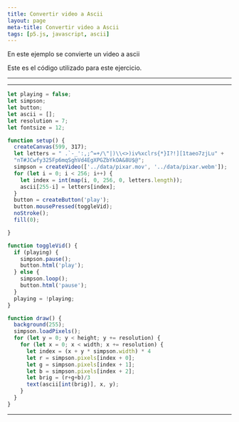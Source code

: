 ```yaml
---
title: Convertir video a Ascii
layout: page
meta-title: Convertir video a Ascii
tags: [p5.js, javascript, ascii]
---
```


<div id="sketch-holder"></div>

En este ejemplo se convierte un video a ascii

Este es el código utilizado para este ejercicio.

---

<script src="https://cdnjs.cloudflare.com/ajax/libs/p5.js/1.0.0/p5.js"></script>

<script>
let playing = false;
let simpson;
let button;
let ascii = [];
let resolution = 7;
let fontsize = 12;

function setup() {
  createCanvas(503, 238);
  let letters = "@&%#*vi<>+=^;,:'. ";
  simpson = createVideo(['../data/homero.mov', '../data/homero.webm']);
  for (let i = 0; i < 256; i++) {
    let index = int(map(i, 0, 256, 0, letters.length));
    ascii[i] = letters[index];
  }
  button = createButton('play');
  button.mousePressed(toggleVid);
  noStroke();
  fill(0);
}

function toggleVid() {
  if (playing) {
    simpson.pause();
    button.html('play');
  } else {
    simpson.loop();
    button.html('pause');
  }
  playing = !playing;
}

function draw() {
  background(255);
  simpson.loadPixels();
  for (let y = 0; y < height; y += resolution) {
    for (let x = 0; x < width; x += resolution) {
      let index = (x + y * simpson.width) * 4
      let r = simpson.pixels[index + 0];
      let g = simpson.pixels[index + 1];
      let b = simpson.pixels[index + 2];
      let brig = (r+g+b)/3
      text(ascii[int(brig)], x, y);
    }
  }
}
</script>

---

```javascript
let playing = false;
let simpson;
let button;
let ascii = [];
let resolution = 7;
let fontsize = 12;

function setup() {
  createCanvas(599, 317);
  let letters = " .`-_':,;^=+/\"|)\\<>)iv%xclrs{*}I?!][1taeo7zjLu" +
  "nT#JCwfy325Fp6mqSghVd4EgXPGZbYkOA&8U$@";
  simpson = createVideo(['../data/pixar.mov', '../data/pixar.webm']);
  for (let i = 0; i < 256; i++) {
    let index = int(map(i, 0, 256, 0, letters.length));
    ascii[255-i] = letters[index];
  }
  button = createButton('play');
  button.mousePressed(toggleVid);
  noStroke();
  fill(0);

}

function toggleVid() {
  if (playing) {
    simpson.pause();
    button.html('play');
  } else {
    simpson.loop();
    button.html('pause');
  }
  playing = !playing;
}

function draw() {
  background(255);
  simpson.loadPixels();
  for (let y = 0; y < height; y += resolution) {
    for (let x = 0; x < width; x += resolution) {
      let index = (x + y * simpson.width) * 4
      let r = simpson.pixels[index + 0];
      let g = simpson.pixels[index + 1];
      let b = simpson.pixels[index + 2];
      let brig = (r+g+b)/3
      text(ascii[int(brig)], x, y);
    }
  }
}
```

---